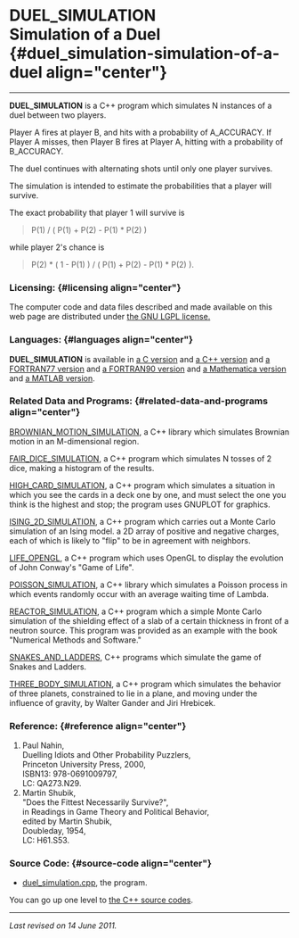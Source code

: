 DUEL\_SIMULATION\
Simulation of a Duel {#duel_simulation-simulation-of-a-duel align="center"}
====================

------------------------------------------------------------------------

**DUEL\_SIMULATION** is a C++ program which simulates N instances of a
duel between two players.

Player A fires at player B, and hits with a probability of A\_ACCURACY.
If Player A misses, then Player B fires at Player A, hitting with a
probability of B\_ACCURACY.

The duel continues with alternating shots until only one player
survives.

The simulation is intended to estimate the probabilities that a player
will survive.

The exact probability that player 1 will survive is

> P(1) / ( P(1) + P(2) - P(1) \* P(2) )

while player 2's chance is

> P(2) \* ( 1 - P(1) ) / ( P(1) + P(2) - P(1) \* P(2) ).

### Licensing: {#licensing align="center"}

The computer code and data files described and made available on this
web page are distributed under [the GNU LGPL
license.](../../txt/gnu_lgpl.txt)

### Languages: {#languages align="center"}

**DUEL\_SIMULATION** is available in [a C
version](../../c_src/duel_simulation/duel_simulation.md) and [a C++
version](../../master/duel_simulation/duel_simulation.md) and [a
FORTRAN77 version](../../f77_src/duel_simulation/duel_simulation.md)
and [a FORTRAN90
version](../../f_src/duel_simulation/duel_simulation.md) and [a
Mathematica
version](../../math_src/duel_simulation/duel_simulation.md) and [a
MATLAB version](../../m_src/duel_simulation/duel_simulation.md).

### Related Data and Programs: {#related-data-and-programs align="center"}

[BROWNIAN\_MOTION\_SIMULATION](../../master/brownian_motion_simulation/brownian_motion_simulation.md),
a C++ library which simulates Brownian motion in an M-dimensional
region.

[FAIR\_DICE\_SIMULATION](../../master/fair_dice_simulation/fair_dice_simulation.md),
a C++ program which simulates N tosses of 2 dice, making a histogram of
the results.

[HIGH\_CARD\_SIMULATION](../../master/high_card_simulation/high_card_simulation.md),
a C++ program which simulates a situation in which you see the cards in
a deck one by one, and must select the one you think is the highest and
stop; the program uses GNUPLOT for graphics.

[ISING\_2D\_SIMULATION](../../master/ising_2d_simulation/ising_2d_simulation.md),
a C++ program which carries out a Monte Carlo simulation of an Ising
model. a 2D array of positive and negative charges, each of which is
likely to "flip" to be in agreement with neighbors.

[LIFE\_OPENGL](../../master/life_opengl/life_opengl.md), a C++
program which uses OpenGL to display the evolution of John Conway's
"Game of Life".

[POISSON\_SIMULATION](../../master/poisson_simulation/poisson_simulation.md),
a C++ library which simulates a Poisson process in which events randomly
occur with an average waiting time of Lambda.

[REACTOR\_SIMULATION](../../master/reactor_simulation/reactor_simulation.md),
a C++ program which a simple Monte Carlo simulation of the shielding
effect of a slab of a certain thickness in front of a neutron source.
This program was provided as an example with the book "Numerical Methods
and Software."

[SNAKES\_AND\_LADDERS](../../master/snakes_and_ladders/snakes_and_ladders.md),
C++ programs which simulate the game of Snakes and Ladders.

[THREE\_BODY\_SIMULATION](../../master/three_body_simulation/three_body_simulation.md),
a C++ program which simulates the behavior of three planets, constrained
to lie in a plane, and moving under the influence of gravity, by Walter
Gander and Jiri Hrebicek.

### Reference: {#reference align="center"}

1.  Paul Nahin,\
    Duelling Idiots and Other Probability Puzzlers,\
    Princeton University Press, 2000,\
    ISBN13: 978-0691009797,\
    LC: QA273.N29.
2.  Martin Shubik,\
    "Does the Fittest Necessarily Survive?",\
    in Readings in Game Theory and Political Behavior,\
    edited by Martin Shubik,\
    Doubleday, 1954,\
    LC: H61.S53.

### Source Code: {#source-code align="center"}

-   [duel\_simulation.cpp](duel_simulation.cpp), the program.

You can go up one level to [the C++ source codes](../cpp_src.md).

------------------------------------------------------------------------

*Last revised on 14 June 2011.*
